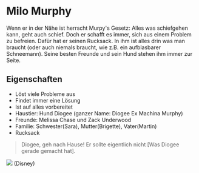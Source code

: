 # Milo Murphy
Wenn er in der Nähe ist herrscht Murpy's Gesetz: Alles was schiefgehen kann, geht auch schief. Doch er schafft es immer, sich aus einem Problem zu befreien. Dafür hat er seinen Rucksack. In ihm ist alles drin was man braucht (oder auch niemals braucht, wie z.B. ein aufblasbarer Schneemann). Seine besten Freunde und sein Hund stehen ihm immer zur Seite.

## Eigenschaften
* Löst viele Probleme aus
* Findet immer eine Lösung
* Ist auf alles vorbereitet
* Haustier: Hund Diogee (ganzer Name: Diogee Ex Machina Murphy)
* Freunde: Melissa Chase und Zack Underwood
* Familie: Schwester(Sara), Mutter(Brigette), Vater(Martin)
* Rucksack

> Diogee, geh nach Hause! Er sollte eigentlich nicht [Was Diogee gerade gemacht hat].

<img src="https://upload.wikimedia.org/wikipedia/en/4/40/Milo_Murphy_Logo.jpg"/>
(Disney)
